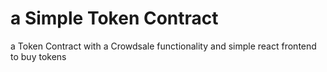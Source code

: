 # a Simple Token Contract

a Token Contract with a Crowdsale functionality and simple react frontend to buy tokens
